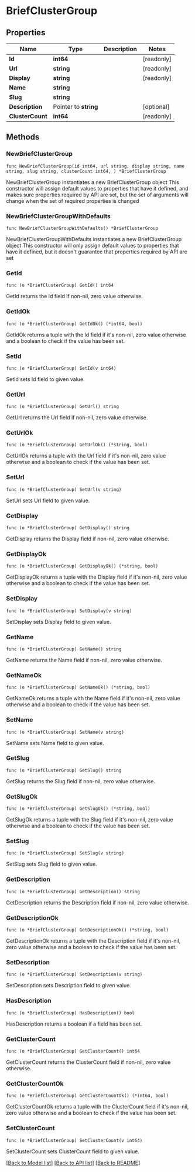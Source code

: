 # BriefClusterGroup

## Properties

Name | Type | Description | Notes
------------ | ------------- | ------------- | -------------
**Id** | **int64** |  | [readonly] 
**Url** | **string** |  | [readonly] 
**Display** | **string** |  | [readonly] 
**Name** | **string** |  | 
**Slug** | **string** |  | 
**Description** | Pointer to **string** |  | [optional] 
**ClusterCount** | **int64** |  | [readonly] 

## Methods

### NewBriefClusterGroup

`func NewBriefClusterGroup(id int64, url string, display string, name string, slug string, clusterCount int64, ) *BriefClusterGroup`

NewBriefClusterGroup instantiates a new BriefClusterGroup object
This constructor will assign default values to properties that have it defined,
and makes sure properties required by API are set, but the set of arguments
will change when the set of required properties is changed

### NewBriefClusterGroupWithDefaults

`func NewBriefClusterGroupWithDefaults() *BriefClusterGroup`

NewBriefClusterGroupWithDefaults instantiates a new BriefClusterGroup object
This constructor will only assign default values to properties that have it defined,
but it doesn't guarantee that properties required by API are set

### GetId

`func (o *BriefClusterGroup) GetId() int64`

GetId returns the Id field if non-nil, zero value otherwise.

### GetIdOk

`func (o *BriefClusterGroup) GetIdOk() (*int64, bool)`

GetIdOk returns a tuple with the Id field if it's non-nil, zero value otherwise
and a boolean to check if the value has been set.

### SetId

`func (o *BriefClusterGroup) SetId(v int64)`

SetId sets Id field to given value.


### GetUrl

`func (o *BriefClusterGroup) GetUrl() string`

GetUrl returns the Url field if non-nil, zero value otherwise.

### GetUrlOk

`func (o *BriefClusterGroup) GetUrlOk() (*string, bool)`

GetUrlOk returns a tuple with the Url field if it's non-nil, zero value otherwise
and a boolean to check if the value has been set.

### SetUrl

`func (o *BriefClusterGroup) SetUrl(v string)`

SetUrl sets Url field to given value.


### GetDisplay

`func (o *BriefClusterGroup) GetDisplay() string`

GetDisplay returns the Display field if non-nil, zero value otherwise.

### GetDisplayOk

`func (o *BriefClusterGroup) GetDisplayOk() (*string, bool)`

GetDisplayOk returns a tuple with the Display field if it's non-nil, zero value otherwise
and a boolean to check if the value has been set.

### SetDisplay

`func (o *BriefClusterGroup) SetDisplay(v string)`

SetDisplay sets Display field to given value.


### GetName

`func (o *BriefClusterGroup) GetName() string`

GetName returns the Name field if non-nil, zero value otherwise.

### GetNameOk

`func (o *BriefClusterGroup) GetNameOk() (*string, bool)`

GetNameOk returns a tuple with the Name field if it's non-nil, zero value otherwise
and a boolean to check if the value has been set.

### SetName

`func (o *BriefClusterGroup) SetName(v string)`

SetName sets Name field to given value.


### GetSlug

`func (o *BriefClusterGroup) GetSlug() string`

GetSlug returns the Slug field if non-nil, zero value otherwise.

### GetSlugOk

`func (o *BriefClusterGroup) GetSlugOk() (*string, bool)`

GetSlugOk returns a tuple with the Slug field if it's non-nil, zero value otherwise
and a boolean to check if the value has been set.

### SetSlug

`func (o *BriefClusterGroup) SetSlug(v string)`

SetSlug sets Slug field to given value.


### GetDescription

`func (o *BriefClusterGroup) GetDescription() string`

GetDescription returns the Description field if non-nil, zero value otherwise.

### GetDescriptionOk

`func (o *BriefClusterGroup) GetDescriptionOk() (*string, bool)`

GetDescriptionOk returns a tuple with the Description field if it's non-nil, zero value otherwise
and a boolean to check if the value has been set.

### SetDescription

`func (o *BriefClusterGroup) SetDescription(v string)`

SetDescription sets Description field to given value.

### HasDescription

`func (o *BriefClusterGroup) HasDescription() bool`

HasDescription returns a boolean if a field has been set.

### GetClusterCount

`func (o *BriefClusterGroup) GetClusterCount() int64`

GetClusterCount returns the ClusterCount field if non-nil, zero value otherwise.

### GetClusterCountOk

`func (o *BriefClusterGroup) GetClusterCountOk() (*int64, bool)`

GetClusterCountOk returns a tuple with the ClusterCount field if it's non-nil, zero value otherwise
and a boolean to check if the value has been set.

### SetClusterCount

`func (o *BriefClusterGroup) SetClusterCount(v int64)`

SetClusterCount sets ClusterCount field to given value.



[[Back to Model list]](../README.md#documentation-for-models) [[Back to API list]](../README.md#documentation-for-api-endpoints) [[Back to README]](../README.md)


